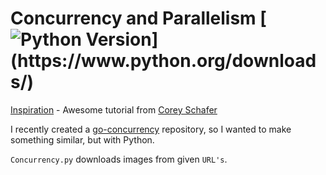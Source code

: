 # Concurrency and Parallelism [![Python Version](https://img.shields.io/badge/python-3.6.1-brightgreen.svg?)](https://www.python.org/downloads/)

[Inspiration](https://www.youtube.com/watch?v=IEEhzQoKtQU) - Awesome tutorial from [Corey Schafer](https://github.com/CoreyMSchafer)

I recently created a [go-concurrency](https://github.com/endormi/go-concurrency) repository, so I wanted to make something similar, but with Python.

`Concurrency.py` downloads images from given `URL's`.
